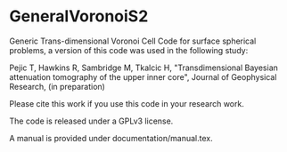 # GeneralVoronoiS2

Generic Trans-dimensional Voronoi Cell Code for surface spherical problems, a version
of this code was used in the following study:

Pejic T, Hawkins R, Sambridge M, Tkalcic H, "Transdimensional Bayesian attenuation tomography
of the upper inner core", Journal of Geophysical Research, (in preparation)

Please cite this work if you use this code in your research work.

The code is released under a GPLv3 license.

A manual is provided under documentation/manual.tex.




